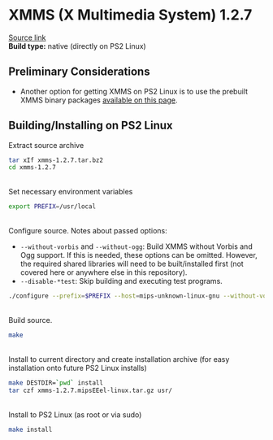 # XMMS (X Multimedia System) 1.2.7

[Source link](https://web.archive.org/web/20070802011520/http://www.xmms.org/files/1.2.x/xmms-1.2.7.tar.bz2)  
**Build type:** native (directly on PS2 Linux)

## Preliminary Considerations

* Another option for getting XMMS on PS2 Linux is to use the prebuilt XMMS binary packages [available on this page](http://ps2linux.no-ip.info/playstation2-linux.com/projects/cfyc.html).

## Building/Installing on PS2 Linux

Extract source archive
```bash
tar xIf xmms-1.2.7.tar.bz2
cd xmms-1.2.7
```

&nbsp;  
Set necessary environment variables
```bash
export PREFIX=/usr/local
```

&nbsp;  
Configure source. Notes about passed options:  
* ```--without-vorbis``` and ```--without-ogg```: Build XMMS without Vorbis and Ogg support. If this is needed, these options can be omitted. However, the required shared libraries will need to be built/installed first (not covered here or anywhere else in this repository).
* ```--disable-*test```: Skip building and executing test programs.
```bash
./configure --prefix=$PREFIX --host=mips-unknown-linux-gnu --without-vorbis --without-ogg --disable-glibtest --disable-gtktest --disable-libxmltest --disable-esdtest --disable-libmikmodtest --disable-vorbistest --with-gnome --with-x
```

&nbsp;  
Build source.
```bash
make
```

&nbsp;  
Install to current directory and create installation archive (for easy installation onto future PS2 Linux installs)
```bash
make DESTDIR=`pwd` install
tar czf xmms-1.2.7.mipsEEel-linux.tar.gz usr/
```

&nbsp;  
Install to PS2 Linux (as root or via sudo)
```bash
make install
```

